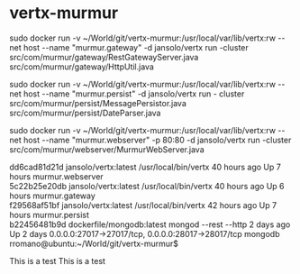 vertx-murmur
============



sudo docker run -v ~/World/git/vertx-murmur:/usr/local/var/lib/vertx:rw --net host --name "murmur.gateway" -d jansolo/vertx run -cluster src/com/murmur/gateway/RestGatewayServer.java src/com/murmur/gateway/HttpUtil.java 


sudo docker run -v ~/World/git/vertx-murmur:/usr/local/var/lib/vertx:rw --net host --name "murmur.persist" -d jansolo/vertx run -
cluster src/com/murmur/persist/MessagePersistor.java src/com/murmur/persist/DateParser.java


sudo docker run -v ~/World/git/vertx-murmur:/usr/local/var/lib/vertx:rw --net host --name "murmur.webserver" -p 80:80 -d jansolo/vertx run -cluster src/com/murmur/webserver/MurmurWebServer.java 





dd6cad81d21d        jansolo/vertx:latest        /usr/local/bin/vertx   40 hours ago        Up 7 hours                                                               murmur.webserver    
5c22b25e20db        jansolo/vertx:latest        /usr/local/bin/vertx   40 hours ago        Up 6 hours                                                               murmur.gateway      
f29568af51bf        jansolo/vertx:latest        /usr/local/bin/vertx   42 hours ago        Up 7 hours                                                               murmur.persist      
b22456481b9d        dockerfile/mongodb:latest   mongod --rest --http   2 days ago          Up 2 days           0.0.0.0:27017->27017/tcp, 0.0.0.0:28017->28017/tcp   mongodb             
rromano@ubuntu:~/World/git/vertx-murmur$ 



This is a test This is a test


